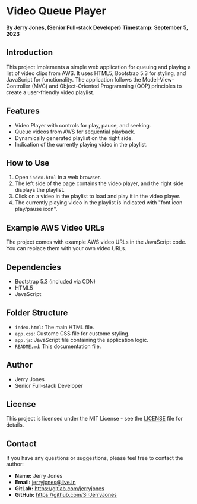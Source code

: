 # Video Queue Player
**By Jerry Jones, (Senior Full-stack Developer)**
**Timestamp: September 5, 2023**

## Introduction
This project implements a simple web application for queuing and playing a list of video clips from AWS. It uses HTML5, Bootstrap 5.3 for styling, and JavaScript for functionality. The application follows the Model-View-Controller (MVC) and Object-Oriented Programming (OOP) principles to create a user-friendly video playlist.

## Features
- Video Player with controls for play, pause, and seeking.
- Queue videos from AWS for sequential playback.
- Dynamically generated playlist on the right side.
- Indication of the currently playing video in the playlist.

## How to Use
1. Open `index.html` in a web browser.
2. The left side of the page contains the video player, and the right side displays the playlist.
3. Click on a video in the playlist to load and play it in the video player.
4. The currently playing video in the playlist is indicated with "font icon play/pause icon".

## Example AWS Video URLs
The project comes with example AWS video URLs in the JavaScript code. You can replace them with your own video URLs.

## Dependencies
- Bootstrap 5.3 (included via CDN)
- HTML5
- JavaScript

## Folder Structure
- `index.html`: The main HTML file.
- `app.css`: Custome CSS file for custome styling.
- `app.js`: JavaScript file containing the application logic.
- `README.md`: This documentation file.

## Author
- Jerry Jones
- Senior Full-stack Developer

## License
This project is licensed under the MIT License - see the [LICENSE](LICENSE) file for details.


## Contact
If you have any questions or suggestions, please feel free to contact the author:

- **Name:** Jerry Jones
- **Email:** jerryjones@live.in
- **GitLab:** https://gitlab.com/jerryjones
- **GitHub:** https://github.com/SirJerryJones